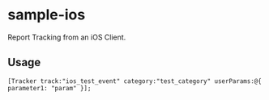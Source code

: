 sample-ios
==========

Report Tracking from an iOS Client.

Usage
-----

```
[Tracker track:"ios_test_event" category:"test_category" userParams:@{ parameter1: "param" }];
```
